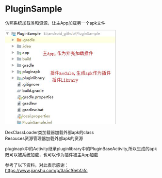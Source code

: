 # PluginSample
仿照系统加载类和资源，让主App加载另一个apk文件

![项目结构概览](https://github.com/CoderWalterXu/PluginSample/blob/master/screenshot/1.jpg)


DexClassLoader类加载器加载外部apk的class     
Resouces资源管理器加载外部apk的资源     

pluginapk中的Activity继承pluginlibrary中的PluginBaseActivity,所以生成的apk既可以被系统加载，也可以作为插件被主App加载

参考了以下资料，对此表示感谢：     
https://www.jianshu.com/p/3a5cf6ebfafc
